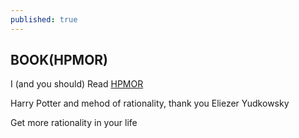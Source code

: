 ```yaml
---
published: true
---
```


## BOOK(HPMOR)

I (and you should) Read [HPMOR](http://hpmor.com/ )

Harry Potter and mehod of rationality, thank you Eliezer Yudkowsky

Get more rationality in your life